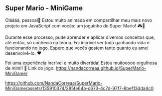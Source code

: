 ## Super Mario - MiniGame

Oláááá, pessoal🥰
Estou muito animada em compartilhar meu mais novo projeto em JavaScript com vocês: um joguinho do Super Mario! 🎮🎉

Durante esse processo, pude aprender e aplicar diversos conceitos que, até então, só conhecia na teoria. 
Foi incrível ver tudo ganhando vida e funcionando no jogo. Espero que vocês gostem tanto quanto eu amei desenvolvê-lo. ❤️

Foi uma experiência incrível e muito divertida! 
Estou muitooooo orgulhosa de mim!! 🥹
Link do jogo: https://nandacorreaa.github.io/SuperMario-MiniGame/

https://github.com/NandaCorreaa/SuperMario-MiniGame/assets/135910374/285fe64a-c673-4c7d-97f7-6bef13dda4c0

